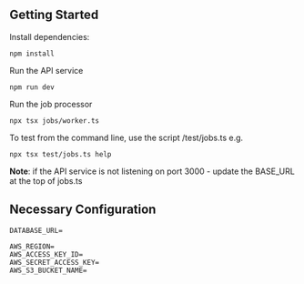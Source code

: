 
## Getting Started

Install dependencies:
```
npm install
```

Run the API service
```
npm run dev
```

Run the job processor
```
npx tsx jobs/worker.ts
```

To test from the command line, use the script /test/jobs.ts e.g.
```
npx tsx test/jobs.ts help
```
**Note**: if the API service is not listening on port 3000 - update the BASE_URL at the top of jobs.ts

## Necessary Configuration
```
DATABASE_URL=

AWS_REGION=
AWS_ACCESS_KEY_ID=
AWS_SECRET_ACCESS_KEY=
AWS_S3_BUCKET_NAME=
```